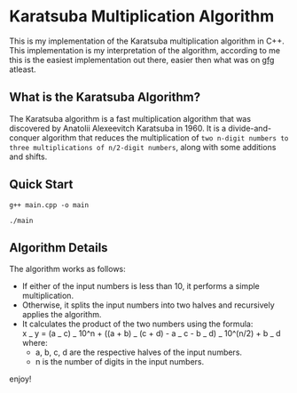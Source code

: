 # Karatsuba Multiplication Algorithm

This is my implementation of the Karatsuba multiplication algorithm in C++. This implementation is my interpretation of the algorithm, according to me this is the easiest implementation out there, easier then what was on [gfg](https://www.geeksforgeeks.org/karatsuba-algorithm-for-fast-multiplication-using-divide-and-conquer-algorithm/) atleast.

## What is the Karatsuba Algorithm?

The Karatsuba algorithm is a fast multiplication algorithm that was discovered by Anatolii Alexeevitch Karatsuba in 1960. It is a divide-and-conquer algorithm that reduces the multiplication of `two n-digit numbers to three multiplications of n/2-digit numbers`, along with some additions and shifts.

## Quick Start

```console
g++ main.cpp -o main

./main
```

## Algorithm Details

The algorithm works as follows:

- If either of the input numbers is less than 10, it performs a simple multiplication.
- Otherwise, it splits the input numbers into two halves and recursively applies the algorithm.
- It calculates the product of the two numbers using the formula:  
  x _ y = (a _ c) _ 10^n + ((a + b) _ (c + d) - a _ c - b _ d) _ 10^(n/2) + b _ d  
  where:
  - a, b, c, d are the respective halves of the input numbers.
  - n is the number of digits in the input numbers.

enjoy!
